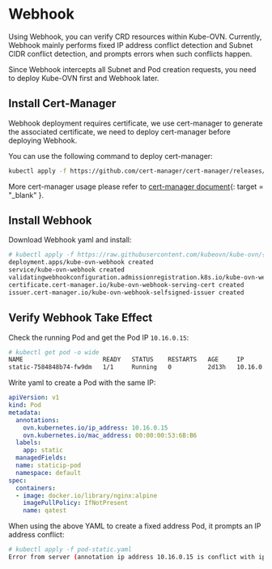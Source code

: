 # Webhook

Using Webhook, you can verify CRD resources within Kube-OVN. Currently,
Webhook mainly performs fixed IP address conflict detection and Subnet CIDR conflict detection,
and prompts errors when such conflicts happen.

Since Webhook intercepts all Subnet and Pod creation requests,
you need to deploy Kube-OVN first and Webhook later.

## Install Cert-Manager

Webhook deployment requires certificate, we use cert-manager to generate the associated certificate,
we need to deploy cert-manager before deploying Webhook.

You can use the following command to deploy cert-manager:

```bash
kubectl apply -f https://github.com/cert-manager/cert-manager/releases/download/v1.8.0/cert-manager.yaml
```

More cert-manager usage please refer to [cert-manager document](https://cert-manager.io/docs/){: target = "_blank" }.

## Install Webhook

Download Webhook yaml and install:

```bash
# kubectl apply -f https://raw.githubusercontent.com/kubeovn/kube-ovn/{{ variables.branch }}/yamls/webhook.yaml
deployment.apps/kube-ovn-webhook created
service/kube-ovn-webhook created
validatingwebhookconfiguration.admissionregistration.k8s.io/kube-ovn-webhook created
certificate.cert-manager.io/kube-ovn-webhook-serving-cert created
issuer.cert-manager.io/kube-ovn-webhook-selfsigned-issuer created
```

## Verify Webhook Take Effect

Check the running Pod and get the Pod IP `10.16.0.15`:

```bash
# kubectl get pod -o wide
NAME                      READY   STATUS    RESTARTS   AGE     IP           NODE              NOMINATED NODE   READINESS GATES
static-7584848b74-fw9dm   1/1     Running   0          2d13h   10.16.0.15   kube-ovn-worker   <none> 
```

Write yaml to create a Pod with the same IP:

```yaml
apiVersion: v1
kind: Pod
metadata:
  annotations:
    ovn.kubernetes.io/ip_address: 10.16.0.15
    ovn.kubernetes.io/mac_address: 00:00:00:53:6B:B6
  labels:
    app: static
  managedFields:
  name: staticip-pod
  namespace: default
spec:
  containers:
  - image: docker.io/library/nginx:alpine
    imagePullPolicy: IfNotPresent
    name: qatest
```

When using the above YAML to create a fixed address Pod, it prompts an IP address conflict:

```bash
# kubectl apply -f pod-static.yaml
Error from server (annotation ip address 10.16.0.15 is conflict with ip crd static-7584848b74-fw9dm.default 10.16.0.15): error when creating "pod-static.yaml": admission webhook "pod-ip-validaing.kube-ovn.io" denied the request: annotation ip address 10.16.0.15 is conflict with ip crd static-7584848b74-fw9dm.default 10.16.0.15
```
